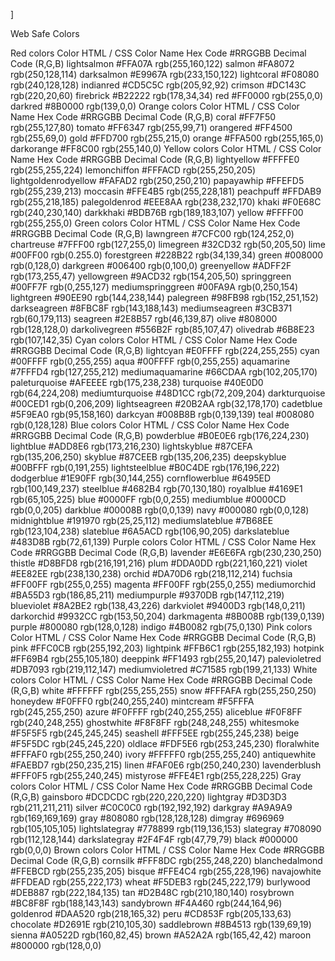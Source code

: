 ]


Web Safe Colors

Red colors
Color	HTML / CSS
Color Name	Hex Code
#RRGGBB	Decimal Code
(R,G,B)
 	lightsalmon	#FFA07A	rgb(255,160,122)
 	salmon	#FA8072	rgb(250,128,114)
 	darksalmon	#E9967A	rgb(233,150,122)
 	lightcoral	#F08080	rgb(240,128,128)
 	indianred	#CD5C5C	rgb(205,92,92)
 	crimson	#DC143C	rgb(220,20,60)
 	firebrick	#B22222	rgb(178,34,34)
 	red	#FF0000	rgb(255,0,0)
 	darkred	#8B0000	rgb(139,0,0)
Orange colors
Color	HTML / CSS
Color Name	Hex Code
#RRGGBB	Decimal Code
(R,G,B)
 	coral	#FF7F50	rgb(255,127,80)
 	tomato	#FF6347	rgb(255,99,71)
 	orangered	#FF4500	rgb(255,69,0)
 	gold	#FFD700	rgb(255,215,0)
 	orange	#FFA500	rgb(255,165,0)
 	darkorange	#FF8C00	rgb(255,140,0)
Yellow colors
Color	HTML / CSS
Color Name	Hex Code
#RRGGBB	Decimal Code
(R,G,B)
 	lightyellow	#FFFFE0	rgb(255,255,224)
 	lemonchiffon	#FFFACD	rgb(255,250,205)
 	lightgoldenrodyellow	#FAFAD2	rgb(250,250,210)
 	papayawhip	#FFEFD5	rgb(255,239,213)
 	moccasin	#FFE4B5	rgb(255,228,181)
 	peachpuff	#FFDAB9	rgb(255,218,185)
 	palegoldenrod	#EEE8AA	rgb(238,232,170)
 	khaki	#F0E68C	rgb(240,230,140)
 	darkkhaki	#BDB76B	rgb(189,183,107)
 	yellow	#FFFF00	rgb(255,255,0)
Green colors
Color	HTML / CSS
Color Name	Hex Code
#RRGGBB	Decimal Code
(R,G,B)
 	lawngreen	#7CFC00	rgb(124,252,0)
 	chartreuse	#7FFF00	rgb(127,255,0)
 	limegreen	#32CD32	rgb(50,205,50)
 	lime	#00FF00	rgb(0.255.0)
 	forestgreen	#228B22	rgb(34,139,34)
 	green	#008000	rgb(0,128,0)
 	darkgreen	#006400	rgb(0,100,0)
 	greenyellow	#ADFF2F	rgb(173,255,47)
 	yellowgreen	#9ACD32	rgb(154,205,50)
 	springgreen	#00FF7F	rgb(0,255,127)
 	mediumspringgreen	#00FA9A	rgb(0,250,154)
 	lightgreen	#90EE90	rgb(144,238,144)
 	palegreen	#98FB98	rgb(152,251,152)
 	darkseagreen	#8FBC8F	rgb(143,188,143)
 	mediumseagreen	#3CB371	rgb(60,179,113)
 	seagreen	#2E8B57	rgb(46,139,87)
 	olive	#808000	rgb(128,128,0)
 	darkolivegreen	#556B2F	rgb(85,107,47)
 	olivedrab	#6B8E23	rgb(107,142,35)
Cyan colors
Color	HTML / CSS
Color Name	Hex Code
#RRGGBB	Decimal Code
(R,G,B)
 	lightcyan	#E0FFFF	rgb(224,255,255)
 	cyan	#00FFFF	rgb(0,255,255)
 	aqua	#00FFFF	rgb(0,255,255)
 	aquamarine	#7FFFD4	rgb(127,255,212)
 	mediumaquamarine	#66CDAA	rgb(102,205,170)
 	paleturquoise	#AFEEEE	rgb(175,238,238)
 	turquoise	#40E0D0	rgb(64,224,208)
 	mediumturquoise	#48D1CC	rgb(72,209,204)
 	darkturquoise	#00CED1	rgb(0,206,209)
 	lightseagreen	#20B2AA	rgb(32,178,170)
 	cadetblue	#5F9EA0	rgb(95,158,160)
 	darkcyan	#008B8B	rgb(0,139,139)
 	teal	#008080	rgb(0,128,128)
Blue colors
Color	HTML / CSS
Color Name	Hex Code
#RRGGBB	Decimal Code
(R,G,B)
 	powderblue	#B0E0E6	rgb(176,224,230)
 	lightblue	#ADD8E6	rgb(173,216,230)
 	lightskyblue	#87CEFA	rgb(135,206,250)
 	skyblue	#87CEEB	rgb(135,206,235)
 	deepskyblue	#00BFFF	rgb(0,191,255)
 	lightsteelblue	#B0C4DE	rgb(176,196,222)
 	dodgerblue	#1E90FF	rgb(30,144,255)
 	cornflowerblue	#6495ED	rgb(100,149,237)
 	steelblue	#4682B4	rgb(70,130,180)
 	royalblue	#4169E1	rgb(65,105,225)
 	blue	#0000FF	rgb(0,0,255)
 	mediumblue	#0000CD	rgb(0,0,205)
 	darkblue	#00008B	rgb(0,0,139)
 	navy	#000080	rgb(0,0,128)
 	midnightblue	#191970	rgb(25,25,112)
 	mediumslateblue	#7B68EE	rgb(123,104,238)
 	slateblue	#6A5ACD	rgb(106,90,205)
 	darkslateblue	#483D8B	rgb(72,61,139)
Purple colors
Color	HTML / CSS
 Color Name	Hex Code
 #RRGGBB	Decimal Code
(R,G,B)
 	lavender	#E6E6FA	rgb(230,230,250)
 	thistle	#D8BFD8	rgb(216,191,216)
 	plum	#DDA0DD	rgb(221,160,221)
 	violet	#EE82EE	rgb(238,130,238)
 	orchid	#DA70D6	rgb(218,112,214)
 	fuchsia	#FF00FF	rgb(255,0,255)
 	magenta	#FF00FF	rgb(255,0,255)
 	mediumorchid	#BA55D3	rgb(186,85,211)
 	mediumpurple	#9370DB	rgb(147,112,219)
 	blueviolet	#8A2BE2	rgb(138,43,226)
 	darkviolet	#9400D3	rgb(148,0,211)
 	darkorchid	#9932CC	rgb(153,50,204)
 	darkmagenta	#8B008B	rgb(139,0,139)
 	purple	#800080	rgb(128,0,128)
 	indigo	#4B0082	rgb(75,0,130)
Pink colors
Color	HTML / CSS
Color Name	Hex Code
#RRGGBB	Decimal Code
(R,G,B)
 	pink	#FFC0CB	rgb(255,192,203)
 	lightpink	#FFB6C1	rgb(255,182,193)
 	hotpink	#FF69B4	rgb(255,105,180)
 	deeppink	#FF1493	rgb(255,20,147)
 	palevioletred	#DB7093	rgb(219,112,147)
 	mediumvioletred	#C71585	rgb(199,21,133)
White colors
Color	HTML / CSS
Color Name	Hex Code
#RRGGBB	Decimal Code
(R,G,B)
 	white	#FFFFFF	rgb(255,255,255)
 	snow	#FFFAFA	rgb(255,250,250)
 	honeydew	#F0FFF0	rgb(240,255,240)
 	mintcream	#F5FFFA	rgb(245,255,250)
 	azure	#F0FFFF	rgb(240,255,255)
 	aliceblue	#F0F8FF	rgb(240,248,255)
 	ghostwhite	#F8F8FF	rgb(248,248,255)
 	whitesmoke	#F5F5F5	rgb(245,245,245)
 	seashell	#FFF5EE	rgb(255,245,238)
 	beige	#F5F5DC	rgb(245,245,220)
 	oldlace	#FDF5E6	rgb(253,245,230)
 	floralwhite	#FFFAF0	rgb(255,250,240)
 	ivory	#FFFFF0	rgb(255,255,240)
 	antiquewhite	#FAEBD7	rgb(250,235,215)
 	linen	#FAF0E6	rgb(250,240,230)
 	lavenderblush	#FFF0F5	rgb(255,240,245)
 	mistyrose	#FFE4E1	rgb(255,228,225)
Gray colors
Color	HTML / CSS
Color Name	Hex Code
#RRGGBB	Decimal Code
(R,G,B)
 	gainsboro	#DCDCDC	rgb(220,220,220)
 	lightgray	#D3D3D3	rgb(211,211,211)
 	silver	#C0C0C0	rgb(192,192,192)
 	darkgray	#A9A9A9	rgb(169,169,169)
 	gray	#808080	rgb(128,128,128)
 	dimgray	#696969	rgb(105,105,105)
 	lightslategray	#778899	rgb(119,136,153)
 	slategray	#708090	rgb(112,128,144)
 	darkslategray	#2F4F4F	rgb(47,79,79)
 	black	#000000	rgb(0,0,0)
Brown colors
Color	HTML / CSS
Color Name	Hex Code
#RRGGBB	Decimal Code
(R,G,B)
 	cornsilk	#FFF8DC	rgb(255,248,220)
 	blanchedalmond	#FFEBCD	rgb(255,235,205)
 	bisque	#FFE4C4	rgb(255,228,196)
 	navajowhite	#FFDEAD	rgb(255,222,173)
 	wheat	#F5DEB3	rgb(245,222,179)
 	burlywood	#DEB887	rgb(222,184,135)
 	tan	#D2B48C	rgb(210,180,140)
 	rosybrown	#BC8F8F	rgb(188,143,143)
 	sandybrown	#F4A460	rgb(244,164,96)
 	goldenrod	#DAA520	rgb(218,165,32)
 	peru	#CD853F	rgb(205,133,63)
 	chocolate	#D2691E	rgb(210,105,30)
 	saddlebrown	#8B4513	rgb(139,69,19)
 	sienna	#A0522D	rgb(160,82,45)
 	brown	#A52A2A	rgb(165,42,42)
 	maroon	#800000	rgb(128,0,0)
